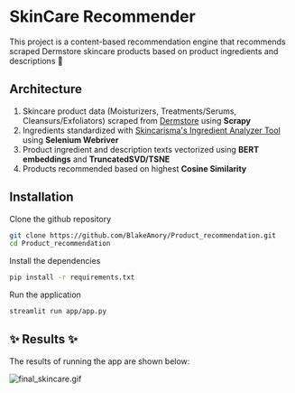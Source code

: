# SkinCare Recommender

This project is a content-based recommendation engine that recommends scraped Dermstore skincare products based on product ingredients and descriptions 🫧

## Architecture

1) Skincare product data (Moisturizers, Treatments/Serums, Cleansurs/Exfoliators) scraped from [Dermstore](https://dermstore.com) using **Scrapy**
2) Ingredients standardized with [Skincarisma's Ingredient Analyzer Tool](https://skincarisma.com) using **Selenium Webriver**
3) Product ingredient and description texts vectorized using **BERT embeddings** and **TruncatedSVD/TSNE**
4) Products recommended based on highest **Cosine Similarity**

## Installation

Clone the github repository

```bash
git clone https://github.com/BlakeAmory/Product_recommendation.git
cd Product_recommendation
```

Install the dependencies

```bash
pip install -r requirements.txt
```

Run the application

```bash
streamlit run app/app.py
```

## ✨ Results ✨

The results of running the app are shown below:

![final_skincare.gif](final_skincare.gif)
